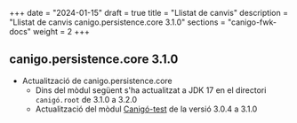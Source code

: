 +++
date        = "2024-01-15"
draft        = true
title       = "Llistat de canvis"
description = "Llistat de canvis canigo.persistence.core 3.1.0"
sections    = "canigo-fwk-docs"
weight		= 2
+++

## canigo.persistence.core 3.1.0

- Actualització de canigo.persistence.core
  - Dins del mòdul següent s'ha actualitzat a JDK 17 en el directori `canigó.root` de 3.1.0 a 3.2.0
  - Actualització del mòdul [Canigó-test](/content/plataformes/canigo/documentacio-llibreries/canigo.test/3.1.0/) de la versió 3.0.4 a 3.1.0
